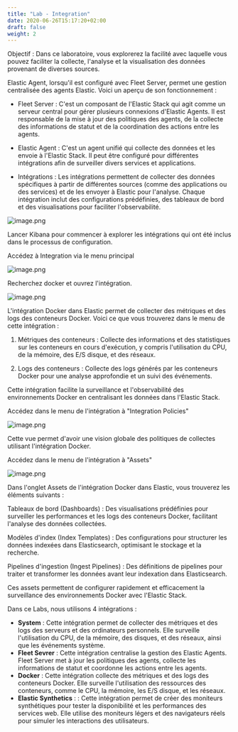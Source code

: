```yaml
---
title: "Lab - Integration"
date: 2020-06-26T15:17:20+02:00
draft: false
weight: 2
---
```


Objectif : Dans ce laboratoire, vous explorerez la facilité avec laquelle vous pouvez faciliter la collecte, l'analyse et la visualisation des données provenant de diverses sources.

Elastic Agent, lorsqu'il est configuré avec Fleet Server, permet une gestion centralisée des agents Elastic. Voici un aperçu de son fonctionnement :

 - Fleet Server : C'est un composant de l'Elastic Stack qui agit comme un serveur central pour gérer plusieurs connexions d'Elastic Agents. Il est responsable de la mise à jour des politiques des agents, de la collecte des informations de statut et de la coordination des actions entre les agents.

 - Elastic Agent : C'est un agent unifié qui collecte des données et les envoie à l'Elastic Stack. Il peut être configuré pour différentes intégrations afin de surveiller divers services et applications.

 - Intégrations : Les intégrations permettent de collecter des données spécifiques à partir de différentes sources (comme des applications ou des services) et de les envoyer à Elastic pour l'analyse. Chaque intégration inclut des configurations prédéfinies, des tableaux de bord et des visualisations pour faciliter l'observabilité.


![image.png](/elastic-tutorial/images/attachments/debutant/integrations/integrations.png)



Lancer Kibana pour commencer à explorer les intégrations qui ont été inclus dans le processus de configuration.

Accédez à Integration via le menu principal


![image.png](/elastic-tutorial/images/attachments/debutant/integrations/menu-integration.png)

Recherchez docker et ouvrez l'intégration.

![image.png](/elastic-tutorial/images/attachments/debutant/integrations/docker-integration.png)

L'intégration Docker dans Elastic permet de collecter des métriques et des logs des conteneurs Docker. Voici ce que vous trouverez dans le menu de cette intégration :

1. Métriques des conteneurs : Collecte des informations et des statistiques sur les conteneurs en cours d'exécution, y compris l'utilisation du CPU, de la mémoire, des E/S disque, et des réseaux.

2. Logs des conteneurs : Collecte des logs générés par les conteneurs Docker pour une analyse approfondie et un suivi des événements.


Cette intégration facilite la surveillance et l'observabilité des environnements Docker en centralisant les données dans l'Elastic Stack.

Accédez dans le menu de l'intégration à "Integration Policies"

![image.png](/elastic-tutorial/images/attachments/debutant/integrations/docker-policies-integration.png)

Cette vue permet d'avoir une vision globale des politiques de collectes utilisant l'intégration Docker.

Accédez dans le menu de l'intégration à "Assets"

![image.png](/elastic-tutorial/images/attachments/debutant/integrations/docker-assets-integration.png)

Dans l'onglet Assets de l'intégration Docker dans Elastic, vous trouverez les éléments suivants :

Tableaux de bord (Dashboards) : Des visualisations prédéfinies pour surveiller les performances et les logs des conteneurs Docker, facilitant l'analyse des données collectées.

Modèles d'index (Index Templates) : Des configurations pour structurer les données indexées dans Elasticsearch, optimisant le stockage et la recherche.

Pipelines d'ingestion (Ingest Pipelines) : Des définitions de pipelines pour traiter et transformer les données avant leur indexation dans Elasticsearch.

Ces assets permettent de configurer rapidement et efficacement la surveillance des environnements Docker avec l'Elastic Stack.

Dans ce Labs, nous utilisons 4 intégrations :
 - **System** : Cette intégration permet de collecter des métriques et des logs des serveurs et des ordinateurs personnels. Elle surveille l'utilisation du CPU, de la mémoire, des disques, et des réseaux, ainsi que les événements système.
 - **Fleet Sevrer** : Cette intégration centralise la gestion des Elastic Agents. Fleet Server met à jour les politiques des agents, collecte les informations de statut et coordonne les actions entre les agents.
 - **Docker** : Cette intégration collecte des métriques et des logs des conteneurs Docker. Elle surveille l'utilisation des ressources des conteneurs, comme le CPU, la mémoire, les E/S disque, et les réseaux.
 - **Elastic Synthetics** : : Cette intégration permet de créer des moniteurs synthétiques pour tester la disponibilité et les performances des services web. Elle utilise des moniteurs légers et des navigateurs réels pour simuler les interactions des utilisateurs.